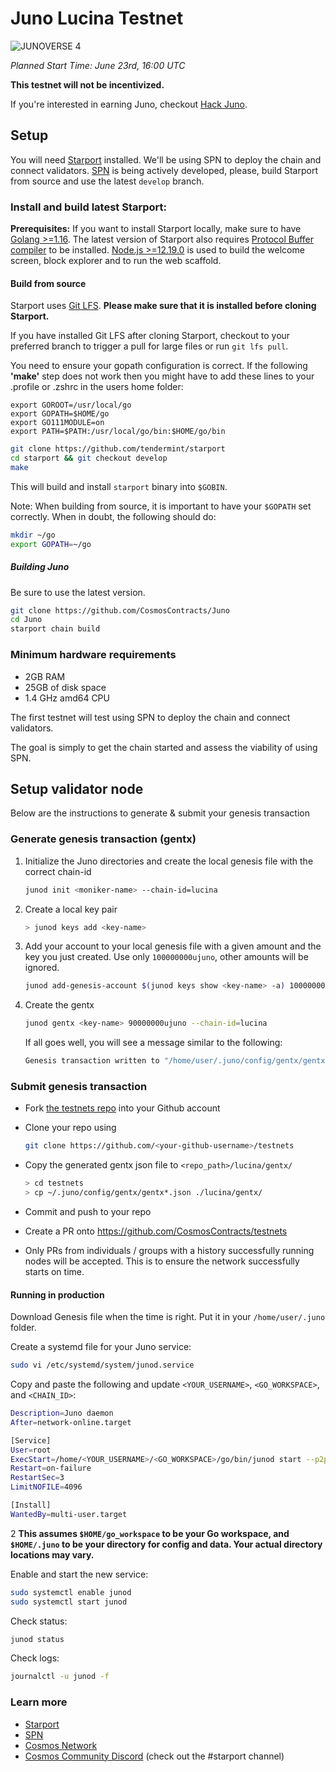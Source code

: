 # Juno Lucina Testnet

![JUNOVERSE 4](https://user-images.githubusercontent.com/79812965/129277669-faab8dce-ce6c-48ec-b2cb-b3b3cbc23884.png)



_Planned Start Time: June 23rd, 16:00 UTC_

**This testnet will not be incentivized.**

If you're interested in earning Juno, checkout [Hack Juno](https://github.com/CosmosContracts/hack-juno).

## Setup

You will need [Starport](https://github.com/tendermint/starport) installed. We'll be using SPN to deploy the chain and connect validators. [SPN](https://github.com/tendermint/spn) is being actively developed, please, build Starport from source and use the latest `develop` branch.

### Install and build latest Starport:

**Prerequisites:** If you want to install Starport locally, make sure to have [Golang >=1.16](https://golang.org/). The latest version of Starport also requires [Protocol Buffer compiler](https://grpc.io/docs/protoc-installation/) to be installed. [Node.js >=12.19.0](https://nodejs.org/) is used to build the welcome screen, block explorer and to run the web scaffold.

#### Build from source

Starport uses [Git LFS](https://git-lfs.github.com/). **Please make sure that it is installed before cloning Starport.**

If you have installed Git LFS after cloning Starport, checkout to your preferred branch to trigger a pull for large files or run `git lfs pull`.

You need to ensure your gopath configuration is correct. If the following **'make'** step does not work then you might have to add these lines to your .profile or .zshrc in the users home folder:

```
export GOROOT=/usr/local/go
export GOPATH=$HOME/go
export GO111MODULE=on
export PATH=$PATH:/usr/local/go/bin:$HOME/go/bin
```

```sh
git clone https://github.com/tendermint/starport
cd starport && git checkout develop
make
```

This will build and install `starport` binary into `$GOBIN`.

Note: When building from source, it is important to have your `$GOPATH` set correctly. When in doubt, the following should do:

```sh
mkdir ~/go
export GOPATH=~/go
```

##### Building Juno

Be sure to use the latest version.

```sh
git clone https://github.com/CosmosContracts/Juno
cd Juno
starport chain build
```

### Minimum hardware requirements

- 2GB RAM
- 25GB of disk space
- 1.4 GHz amd64 CPU

The first testnet will test using SPN to deploy the chain and connect validators.

The goal is simply to get the chain started and assess the viability of using SPN.

## Setup validator node

Below are the instructions to generate & submit your genesis transaction

### Generate genesis transaction (gentx)

1. Initialize the Juno directories and create the local genesis file with the correct
   chain-id

   ```bash
   junod init <moniker-name> --chain-id=lucina
   ```

2. Create a local key pair

   ```sh
   > junod keys add <key-name>
   ```

3. Add your account to your local genesis file with a given amount and the key you
   just created. Use only `100000000ujuno`, other amounts will be ignored.

   ```bash
   junod add-genesis-account $(junod keys show <key-name> -a) 100000000ujuno
   ```

4. Create the gentx

   ```bash
   junod gentx <key-name> 90000000ujuno --chain-id=lucina
   ```

   If all goes well, you will see a message similar to the following:

   ```bash
   Genesis transaction written to "/home/user/.juno/config/gentx/gentx-******.json"
   ```

### Submit genesis transaction

- Fork [the testnets repo](https://github.com/CosmosContracts/testnets) into your Github account

- Clone your repo using

  ```bash
  git clone https://github.com/<your-github-username>/testnets
  ```

- Copy the generated gentx json file to `<repo_path>/lucina/gentx/`

  ```sh
  > cd testnets
  > cp ~/.juno/config/gentx/gentx*.json ./lucina/gentx/
  ```

- Commit and push to your repo
- Create a PR onto https://github.com/CosmosContracts/testnets
- Only PRs from individuals / groups with a history successfully running nodes will be accepted. This is to ensure the network successfully starts on time.

#### Running in production

Download Genesis file when the time is right. Put it in your `/home/user/.juno` folder.

Create a systemd file for your Juno service:

```sh
sudo vi /etc/systemd/system/junod.service
```

Copy and paste the following and update `<YOUR_USERNAME>`, `<GO_WORKSPACE>`, and `<CHAIN_ID>`:

```sh
Description=Juno daemon
After=network-online.target

[Service]
User=root
ExecStart=/home/<YOUR_USERNAME>/<GO_WORKSPACE>/go/bin/junod start --p2p.laddr tcp://0.0.0.0:26656 --home /home/<YOUR_USERNAME>/.juno
Restart=on-failure
RestartSec=3
LimitNOFILE=4096

[Install]
WantedBy=multi-user.target
```

2
**This assumes `$HOME/go_workspace` to be your Go workspace, and `$HOME/.juno` to be your directory for config and data. Your actual directory locations may vary.**

Enable and start the new service:

```sh
sudo systemctl enable junod
sudo systemctl start junod
```

Check status:

```sh
junod status
```

Check logs:

```sh
journalctl -u junod -f
```

### Learn more

- [Starport](https://github.com/tendermint/starport)
- [SPN](https://github.com/tendermint/spn)
- [Cosmos Network](https://cosmos.network)
- [Cosmos Community Discord](https://discord.com/invite/W8trcGV) (check out the #starport channel)
